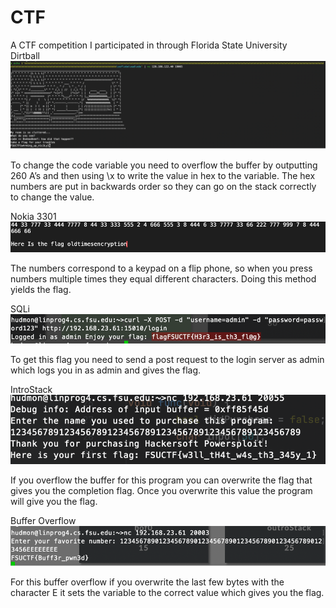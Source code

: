 # CTF
A CTF competition I participated in through Florida State University  
Dirtball
![Picture1.png](images/Picture1.png)

To change the code variable you need to overflow the buffer by outputting 260 A’s and then using \x to write the value in hex to the variable. The hex numbers are put in backwards order so they can go on the stack correctly to change the value.

Nokia 3301
![Picture2.png](images/Picture2.png)

The numbers correspond to a keypad on a flip phone, so when you press numbers multiple times they equal different characters. Doing this method yields the flag.

SQLi
![Picture3.png](images/Picture3.png)

To get this flag you need to send a post request to the login server as admin which logs you in as admin and gives the flag.

IntroStack
![Picture4.png](images/Picture4.png)

If you overflow the buffer for this program you can overwrite the flag that gives you the completion flag. Once you overwrite this value the program will give you the flag.


Buffer Overflow
![Picture5.png](images/Picture5.png)

For this buffer overflow if you overwrite the last few bytes with the character E it sets the variable to the correct value which gives you the flag.
